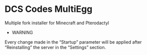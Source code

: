 # DCS Codes MultiEgg

Multiple fork installer for Minecraft and Pterodactyl

* WARNING

Every change made in the “Startup” parameter will be applied after “Reinstalling” the server in the “Settings” section.
